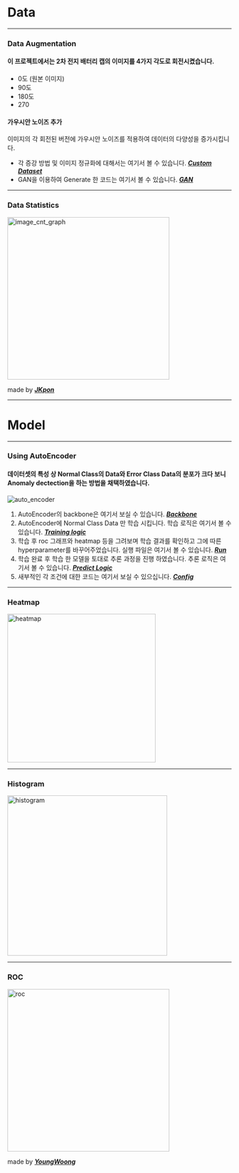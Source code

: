 # Data
---
### Data Augmentation
#### 이 프로젝트에서는 2차 전지 배터리 캡의 이미지를 4가지 각도로 회전시켰습니다.
* 0도 (원본 이미지)
* 90도
* 180도
* 270

#### 가우시안 노이즈 추가
이미지의 각 회전된 버전에 가우시안 노이즈를 적용하여 데이터의 다양성을 증가시킵니다.

* 각 증강 방법 및 이미지 정규화에 대해서는 여기서 볼 수 있습니다. [**_Custom Dataset_**](https://github.com/MBV-and-Kids/Model/blob/main/notebook/CNNCustomDataset.ipynb)
* GAN을 이용하여 Generate 한 코드는 여기서 볼 수 있습니다. [**_GAN_**](https://github.com/MBV-and-Kids/Model/blob/main/notebook/GAN/GANCreateGood.ipynb)
---

### Data Statistics

<img width="364" alt="image_cnt_graph" src="https://github.com/MBV-and-Kids/Model/assets/136695011/763484b1-f423-4f96-96c3-8d3d5e0a099a">

made by [**_JKpon_**](https://github.com/orgs/MBV-and-Kids/people/LeeJeGg)

---
# Model
---
### Using AutoEncoder
#### 데이터셋의 특성 상 Normal Class의 Data와 Error Class Data의 분포가 크다 보니 Anomaly dectection을 하는 방법을 채택하였습니다.
![auto_encoder](https://github.com/wooyoungwoong-AI/wooyoungwoong-AI/assets/136695011/4c7a4723-0314-4a20-8bf8-c0e157de830b)

1. AutoEncoder의 backbone은 여기서 보실 수 있습니다. [**_Backbone_**](https://github.com/MBV-and-Kids/Model/blob/main/notebook/py/vae.py)
2. AutoEncoder에 Normal Class Data 만 학습 시킵니다. 학습 로직은 여기서 볼 수 있습니다. [**_Training logic_**](https://github.com/MBV-and-Kids/Model/blob/main/notebook/py/Training.py)
3. 학습 후 roc 그래프와 heatmap 등을 그려보며 학습 결과를 확인하고 그에 따른 hyperparameter를 바꾸어주었습니다. 실행 파일은 여기서 볼 수 있습니다. [**_Run_**](https://github.com/MBV-and-Kids/Model/blob/main/notebook/run_colab_ver.ipynb)
4. 학습 완료 후 학습 한 모델을 토대로 추론 과정을 진행 하였습니다. 추론 로직은 여기서 볼 수 있습니다. [**_Predict Logic_**](https://github.com/MBV-and-Kids/Model/blob/main/notebook/py/predict.py)
5. 새부적인 각 조건에 대한 코드는 여기서 보실 수 있으십니다. [**_Config_**](https://github.com/MBV-and-Kids/Model/blob/main/notebook/py/config.py)
---

### Heatmap

<img width="333" alt="heatmap" src="https://github.com/wooyoungwoong-AI/wooyoungwoong-AI/assets/136695011/a5accc95-4739-4c35-bf63-b9ce1880daaa">

---

### Histogram

<img width="359" alt="histogram" src="https://github.com/wooyoungwoong-AI/wooyoungwoong-AI/assets/136695011/de209bc4-ef5d-4550-8a49-c966caba047a">

---

### ROC

<img width="364" alt="roc" src="https://github.com/wooyoungwoong-AI/wooyoungwoong-AI/assets/136695011/c9b1a574-1038-460f-ac34-7fa2cd34c52d">

made by [**_YoungWoong_**](https://github.com/wooyoungwoong-AI)
